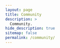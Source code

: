 ```yaml
---
layout: page
title: Community
description: >
  Community.
hide_description: true
sitemap: false
permalink: /community/
---
```

